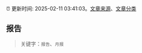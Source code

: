 :alarm_clock: 更新时间: 2025-02-11 03:41:03。[文章来源](/README.md)、[文章分类](/TAGS.md)

## 报告


> 关键字：`报告`、`月报`



